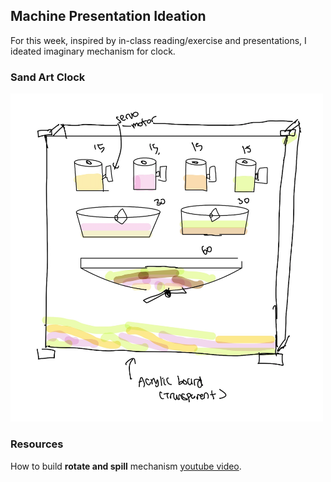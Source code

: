 ## Machine Presentation Ideation 
For this week, inspired by in-class reading/exercise and presentations, I ideated imaginary mechanism for clock. 

### Sand Art Clock
<img src="images/sand_art_idea.png" width="500">


### Resources
How to build **rotate and spill** mechanism [youtube video](https://www.youtube.com/watch?v=s8uNwQK8ew0). 
